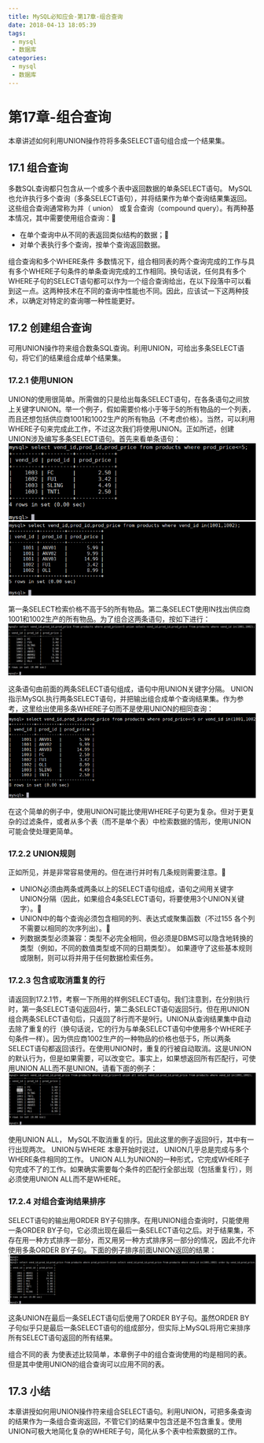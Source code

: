 ```yaml
---
title: MySQL必知应会-第17章-组合查询
date: 2018-04-13 18:05:39
tags:
 - mysql
 - 数据库
categories:
 - mysql
 - 数据库
---
```


# 第17章-组合查询
本章讲述如何利用UNION操作符将多条SELECT语句组合成一个结果集。

## 17.1 组合查询
多数SQL查询都只包含从一个或多个表中返回数据的单条SELECT语句。 MySQL也允许执行多个查询（多条SELECT语句），并将结果作为单个查询结果集返回。这些组合查询通常称为并（ union） 或复合查询（compound query）。有两种基本情况，其中需要使用组合查询：
- 在单个查询中从不同的表返回类似结构的数据； 
- 对单个表执行多个查询，按单个查询返回数据。

组合查询和多个WHERE条件 多数情况下，组合相同表的两个查询完成的工作与具有多个WHERE子句条件的单条查询完成的工作相同。换句话说，任何具有多个WHERE子句的SELECT语句都可以作为一个组合查询给出，在以下段落中可以看到这一点。这两种技术在不同的查询中性能也不同。因此，应该试一下这两种技术，以确定对特定的查询哪一种性能更好。

## 17.2 创建组合查询
可用UNION操作符来组合数条SQL查询。利用UNION，可给出多条SELECT语句，将它们的结果组合成单个结果集。

### 17.2.1 使用UNION
UNION的使用很简单。所需做的只是给出每条SELECT语句，在各条语句之间放上关键字UNION。举一个例子，假如需要价格小于等于5的所有物品的一个列表，而且还想包括供应商1001和1002生产的所有物品（不考虑价格）。当然，可以利用WHERE子句来完成此工作，不过这次我们将使用UNION。正如所述，创建UNION涉及编写多条SELECT语句。首先来看单条语句：
![pic](MySQL必知应会-第17章-组合查询/Snipaste_2018-04-14_11-37-34.png)
![pic](MySQL必知应会-第17章-组合查询/Snipaste_2018-04-14_11-38-16.png)

第一条SELECT检索价格不高于5的所有物品。第二条SELECT使用IN找出供应商1001和1002生产的所有物品。为了组合这两条语句，按如下进行：
![pic](MySQL必知应会-第17章-组合查询/Snipaste_2018-04-14_11-39-05.png)

这条语句由前面的两条SELECT语句组成，语句中用UNION关键字分隔。 UNION指示MySQL执行两条SELECT语句，并把输出组合成单个查询结果集。作为参考，这里给出使用多条WHERE子句而不是使用UNION的相同查询：
![pic](MySQL必知应会-第17章-组合查询/Snipaste_2018-04-14_11-40-17.png)

在这个简单的例子中，使用UNION可能比使用WHERE子句更为复杂。但对于更复杂的过滤条件，或者从多个表（而不是单个表）中检索数据的情形，使用UNION可能会使处理更简单。

### 17.2.2 UNION规则
正如所见，并是非常容易使用的。但在进行并时有几条规则需要注意。 
- UNION必须由两条或两条以上的SELECT语句组成，语句之间用关键字UNION分隔（因此，如果组合4条SELECT语句，将要使用3个UNION关键字）。
- UNION中的每个查询必须包含相同的列、表达式或聚集函数（不过155 各个列不需要以相同的次序列出）。 
- 列数据类型必须兼容：类型不必完全相同，但必须是DBMS可以隐含地转换的类型（例如，不同的数值类型或不同的日期类型）。
如果遵守了这些基本规则或限制，则可以将并用于任何数据检索任务。

### 17.2.3 包含或取消重复的行
请返回到17.2.1节，考察一下所用的样例SELECT语句。我们注意到，在分别执行时，第一条SELECT语句返回4行，第二条SELECT语句返回5行。但在用UNION组合两条SELECT语句后，只返回了8行而不是9行。UNION从查询结果集中自动去除了重复的行（换句话说，它的行为与单条SELECT语句中使用多个WHERE子句条件一样）。因为供应商1002生产的一种物品的价格也低于5，所以两条SELECT语句都返回该行。在使用UNION时，重复的行被自动取消。这是UNION的默认行为，但是如果需要，可以改变它。事实上，如果想返回所有匹配行，可使用UNION ALL而不是UNION。请看下面的例子：
![pic](MySQL必知应会-第17章-组合查询/Snipaste_2018-04-14_11-42-40.png)

使用UNION ALL， MySQL不取消重复的行。因此这里的例子返回9行，其中有一行出现两次。
UNION与WHERE 本章开始时说过， UNION几乎总是完成与多个WHERE条件相同的工作。 UNION ALL为UNION的一种形式，它完成WHERE子句完成不了的工作。如果确实需要每个条件的匹配行全部出现（包括重复行），则必须使用UNION ALL而不是WHERE。

### 17.2.4 对组合查询结果排序
SELECT语句的输出用ORDER BY子句排序。在用UNION组合查询时，只能使用一条ORDER BY子句，它必须出现在最后一条SELECT语句之后。对于结果集，不存在用一种方式排序一部分，而又用另一种方式排序另一部分的情况，因此不允许使用多条ORDER BY子句。下面的例子排序前面UNION返回的结果：
![pic](MySQL必知应会-第17章-组合查询/Snipaste_2018-04-14_11-44-13.png)

这条UNION在最后一条SELECT语句后使用了ORDER BY子句。虽然ORDER BY子句似乎只是最后一条SELECT语句的组成部分，但实际上MySQL将用它来排序所有SELECT语句返回的所有结果。

组合不同的表 为使表述比较简单，本章例子中的组合查询使用的均是相同的表。但是其中使用UNION的组合查询可以应用不同的表。

## 17.3 小结
本章讲授如何用UNION操作符来组合SELECT语句。利用UNION，可把多条查询的结果作为一条组合查询返回，不管它们的结果中包含还是不包含重复。使用UNION可极大地简化复杂的WHERE子句，简化从多个表中检索数据的工作。
